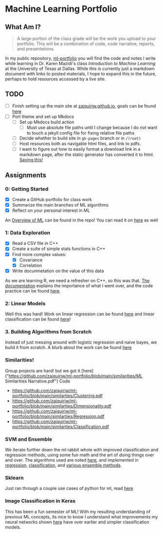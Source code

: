 # Machine Learning Portfolio
## What Am I?
> A large portion of the class grade will be the work you upload to your portfolio. This will be a  combination of code, code narrative, reports, and presentations.

In my public repository, [ml-portfolio](https://github.com/zaiquiriw/ml-portfolio) you will find the code and notes I write while learning in Dr. Karen Mazidi's class *Introduction to Machine Learning*  at the University of Texas at Dallas. While this is currently just a markdown document with links to posted materials, I hope to expand this in the future, perhaps to hold resources accessed by a live site.

## TODO
- [ ] Finish setting up the main site at [zaiquiriw.github.io](https://zaiquiriw.github.io), goals can be found [here](https://github.com/zaiquiriw/zaiquiriw.github.io) 
- [ ] Port theme and set up Mkdocs
	- [ ] Set up Mkdocs build action
		- [ ] Must use absolute file paths until I change because I do not want to touch a jekyll config file for fixing relative file paths
	- [ ] Decide whether to build site in `gh-pages` branch or in `/(root)`
	- [ ] Host resources both as navigable html files, and link to pdfs.
	- [ ] I want to figure out how to easily format a download link in a markdown page, after the static generator has converted it to html. [Saving this!](https://downgit.github.io/#/home)

## Assignments
### 0: Getting Started
- [x] Create a GitHub portfolio for class work
- [x] Summarize the main branches of ML algorithms
- [x] Reflect on your personal interest in ML

An [Overview of ML](ml-overview.pdf) can be found in the repo! You can read it on [here](https://zaiquiriw.github.io/ml-portfolio/ml-overview/) as well

### 1: Data Exploration
- [X] Read a CSV file in C++
- [X] Create a suite of simple stats functions in C++
- [X] Find more complex values:
	- [X] Covariance
	- [X] Correlation 
- [X] Write documnetation on the value of this data

As we are learning R, we need a refresher on C++, so this was that. [The documentation](https://github.com/zaiquiriw/ml-portfolio/blob/main/assignment-1/documentation.pdf) explains the importance of what I went over, and the code practice can be found [here](https://github.com/zaiquiriw/ml-portfolio/blob/main/assignment-1/explore.cpp).


### 2: Linear Models
Well this was hard! Work on linear regression can be found [here](https://github.com/zaiquiriw/ml-portfolio/blob/main/linear-models/Regression.pdf) and linear classification can be found [here](https://github.com/zaiquiriw/ml-portfolio/blob/main/linear-models/Classification.pdf)!

### 3. Building Algorithms from Scratch
Instead of just messing around with logistic regression and naive bayes, we build it from scratch. A blurb about the work can be found [here](https://github.com/zaiquiriw/ml-portfolio/blob/main/algo-from-scratch/documentation.pdf)


### Similarities!
Group projects are hard! but we got it [here]("https://github.com/zaiquiriw/ml-portfolio/blob/main/similarities/ML Similarities Narrative.pdf")
Code
- https://github.com/zaiquiriw/ml-portfolio/blob/main/similarties/Clustering.pdf
- https://github.com/zaiquiriw/ml-portfolio/blob/main/similarties/Dimensionality.pdf
- https://github.com/zaiquiriw/ml-portfolio/blob/main/similarties/Regression.pdf
- https://github.com/zaiquiriw/ml-portfolio/blob/main/similarties/Classification.pdf

### SVM and Ensemble
We iterate further down the ml rabbit whole with improved classification and regression methods, using some fun math and the art of doing things over and over. The algorithms used are noted [here](https://raw.githubusercontent.com/zaiquiriw/ml-portfolio/main/ml-ensemble/Documentation.pdf), and implemented in [regression](https://raw.githubusercontent.com/zaiquiriw/ml-portfolio/main/ml-ensemble/RegressionSVM.pdf), [classification](https://raw.githubusercontent.com/zaiquiriw/ml-portfolio/main/ml-ensemble/ClassificationSVM.pdf), and 
[various ensemble methods](https://raw.githubusercontent.com/zaiquiriw/ml-portfolio/main/ml-ensemble/EnsembleLearning.pdf).

### Sklearn
Just ran through a couple use cases of python for ml, read [here](https://raw.githubusercontent.com/zaiquiriw/ml-portfolio/main/sklearn_example.pdf)

### Image Classification in Keras
This has been a fun semester of ML! With my resulting understanding of previous ML concepts, its nice to know I understand what improvements my neural networks shown [here](https://raw.githubusercontent.com/zaiquiriw/ml-portfolio/main/keras_image_recognition.pdf) have over earlier and simpler classification models.
